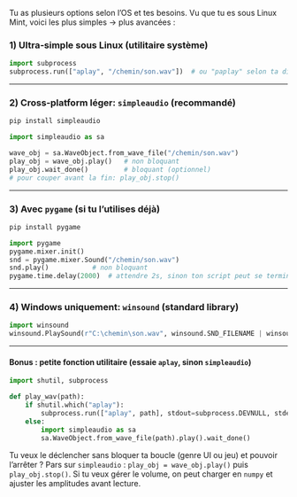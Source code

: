 Tu as plusieurs options selon l’OS et tes besoins. Vu que tu es sous Linux Mint, voici les plus simples → plus avancées :

### 1) Ultra‑simple sous Linux (utilitaire système)

```python
import subprocess
subprocess.run(["aplay", "/chemin/son.wav"])  # ou "paplay" selon ta distrib
```

---

### 2) Cross‑platform léger: `simpleaudio` (recommandé)

```bash
pip install simpleaudio
```

```python
import simpleaudio as sa

wave_obj = sa.WaveObject.from_wave_file("/chemin/son.wav")
play_obj = wave_obj.play()   # non bloquant
play_obj.wait_done()         # bloquant (optionnel)
# pour couper avant la fin: play_obj.stop()
```

---

### 3) Avec `pygame` (si tu l’utilises déjà)

```bash
pip install pygame
```

```python
import pygame
pygame.mixer.init()
snd = pygame.mixer.Sound("/chemin/son.wav")
snd.play()           # non bloquant
pygame.time.delay(2000)  # attendre 2s, sinon ton script peut se terminer
```

---

### 4) Windows uniquement: `winsound` (standard library)

```python
import winsound
winsound.PlaySound(r"C:\chemin\son.wav", winsound.SND_FILENAME | winsound.SND_ASYNC)
```

---

#### Bonus : petite fonction utilitaire (essaie `aplay`, sinon `simpleaudio`)

```python
import shutil, subprocess

def play_wav(path):
    if shutil.which("aplay"):
        subprocess.run(["aplay", path], stdout=subprocess.DEVNULL, stderr=subprocess.DEVNULL)
    else:
        import simpleaudio as sa
        sa.WaveObject.from_wave_file(path).play().wait_done()
```

Tu veux le déclencher sans bloquer ta boucle (genre UI ou jeu) et pouvoir l’arrêter ? Pars sur `simpleaudio` : `play_obj = wave_obj.play()` puis `play_obj.stop()`. Si tu veux gérer le volume, on peut charger en `numpy` et ajuster les amplitudes avant lecture.
